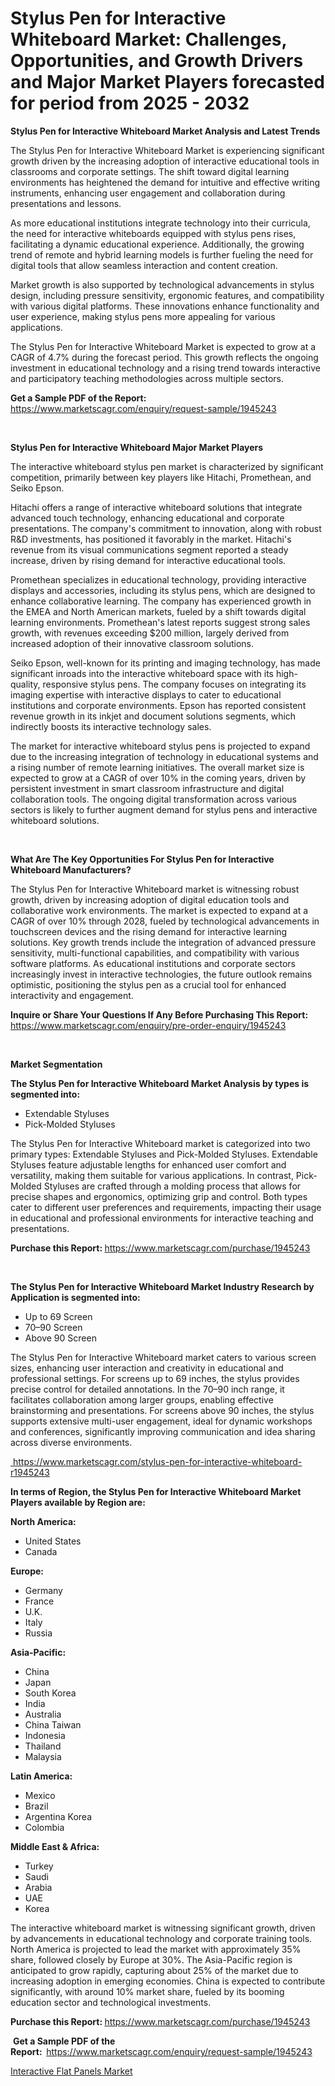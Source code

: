 <p><h1>Stylus Pen for Interactive Whiteboard Market: Challenges, Opportunities, and Growth Drivers and Major Market Players forecasted for period from 2025 - 2032</h1></p><p><strong>Stylus Pen for Interactive Whiteboard Market Analysis and Latest Trends</strong></p>
<p><p>The Stylus Pen for Interactive Whiteboard Market is experiencing significant growth driven by the increasing adoption of interactive educational tools in classrooms and corporate settings. The shift toward digital learning environments has heightened the demand for intuitive and effective writing instruments, enhancing user engagement and collaboration during presentations and lessons. </p><p>As more educational institutions integrate technology into their curricula, the need for interactive whiteboards equipped with stylus pens rises, facilitating a dynamic educational experience. Additionally, the growing trend of remote and hybrid learning models is further fueling the need for digital tools that allow seamless interaction and content creation.</p><p>Market growth is also supported by technological advancements in stylus design, including pressure sensitivity, ergonomic features, and compatibility with various digital platforms. These innovations enhance functionality and user experience, making stylus pens more appealing for various applications. </p><p>The Stylus Pen for Interactive Whiteboard Market is expected to grow at a CAGR of 4.7% during the forecast period. This growth reflects the ongoing investment in educational technology and a rising trend towards interactive and participatory teaching methodologies across multiple sectors.</p></p>
<p><strong>Get a Sample PDF of the Report:&nbsp;</strong> <a href="https://www.marketscagr.com/enquiry/request-sample/1945243?utm_campaign=2660&utm_medium=2&utm_source=Github&utm_content=ia&utm_term=06042025&utm_id=stylus-pen-for-interactive-whiteboard">https://www.marketscagr.com/enquiry/request-sample/1945243</a></p>
<p>&nbsp;</p>
<p><strong>Stylus Pen for Interactive Whiteboard Major Market Players</strong></p>
<p><p>The interactive whiteboard stylus pen market is characterized by significant competition, primarily between key players like Hitachi, Promethean, and Seiko Epson. </p><p>Hitachi offers a range of interactive whiteboard solutions that integrate advanced touch technology, enhancing educational and corporate presentations. The company's commitment to innovation, along with robust R&D investments, has positioned it favorably in the market. Hitachi's revenue from its visual communications segment reported a steady increase, driven by rising demand for interactive educational tools.</p><p>Promethean specializes in educational technology, providing interactive displays and accessories, including its stylus pens, which are designed to enhance collaborative learning. The company has experienced growth in the EMEA and North American markets, fueled by a shift towards digital learning environments. Promethean's latest reports suggest strong sales growth, with revenues exceeding $200 million, largely derived from increased adoption of their innovative classroom solutions.</p><p>Seiko Epson, well-known for its printing and imaging technology, has made significant inroads into the interactive whiteboard space with its high-quality, responsive stylus pens. The company focuses on integrating its imaging expertise with interactive displays to cater to educational institutions and corporate environments. Epson has reported consistent revenue growth in its inkjet and document solutions segments, which indirectly boosts its interactive technology sales.</p><p>The market for interactive whiteboard stylus pens is projected to expand due to the increasing integration of technology in educational systems and a rising number of remote learning initiatives. The overall market size is expected to grow at a CAGR of over 10% in the coming years, driven by persistent investment in smart classroom infrastructure and digital collaboration tools. The ongoing digital transformation across various sectors is likely to further augment demand for stylus pens and interactive whiteboard solutions.</p></p>
<p>&nbsp;</p>
<p><strong>What Are The Key Opportunities For Stylus Pen for Interactive Whiteboard Manufacturers?</strong></p>
<p><p>The Stylus Pen for Interactive Whiteboard market is witnessing robust growth, driven by increasing adoption of digital education tools and collaborative work environments. The market is expected to expand at a CAGR of over 10% through 2028, fueled by technological advancements in touchscreen devices and the rising demand for interactive learning solutions. Key growth trends include the integration of advanced pressure sensitivity, multi-functional capabilities, and compatibility with various software platforms. As educational institutions and corporate sectors increasingly invest in interactive technologies, the future outlook remains optimistic, positioning the stylus pen as a crucial tool for enhanced interactivity and engagement.</p></p>
<p><strong>Inquire or Share Your Questions If Any Before Purchasing This Report:</strong> <a href="https://www.marketscagr.com/enquiry/pre-order-enquiry/1945243?utm_campaign=2660&utm_medium=2&utm_source=Github&utm_content=ia&utm_term=06042025&utm_id=stylus-pen-for-interactive-whiteboard">https://www.marketscagr.com/enquiry/pre-order-enquiry/1945243</a></p>
<p>&nbsp;</p>
<p><strong>Market Segmentation</strong></p>
<p><strong>The Stylus Pen for Interactive Whiteboard Market Analysis by types is segmented into:</strong></p>
<p><ul><li>Extendable Styluses</li><li>Pick-Molded Styluses</li></ul></p>
<p><p>The Stylus Pen for Interactive Whiteboard market is categorized into two primary types: Extendable Styluses and Pick-Molded Styluses. Extendable Styluses feature adjustable lengths for enhanced user comfort and versatility, making them suitable for various applications. In contrast, Pick-Molded Styluses are crafted through a molding process that allows for precise shapes and ergonomics, optimizing grip and control. Both types cater to different user preferences and requirements, impacting their usage in educational and professional environments for interactive teaching and presentations.</p></p>
<p><strong>Purchase this Report:&nbsp;</strong><a href="https://www.marketscagr.com/purchase/1945243?utm_campaign=2660&utm_medium=2&utm_source=Github&utm_content=ia&utm_term=06042025&utm_id=stylus-pen-for-interactive-whiteboard">https://www.marketscagr.com/purchase/1945243</a></p>
<p>&nbsp;</p>
<p><strong>The Stylus Pen for Interactive Whiteboard Market Industry Research by Application is segmented into:</strong></p>
<p><ul><li>Up to 69 Screen</li><li>70–90 Screen</li><li>Above 90 Screen</li></ul></p>
<p><p>The Stylus Pen for Interactive Whiteboard market caters to various screen sizes, enhancing user interaction and creativity in educational and professional settings. For screens up to 69 inches, the stylus provides precise control for detailed annotations. In the 70–90 inch range, it facilitates collaboration among larger groups, enabling effective brainstorming and presentations. For screens above 90 inches, the stylus supports extensive multi-user engagement, ideal for dynamic workshops and conferences, significantly improving communication and idea sharing across diverse environments.</p></p>
<p><a href="https://www.marketscagr.com/stylus-pen-for-interactive-whiteboard-r1945243?utm_campaign=2660&utm_medium=2&utm_source=Github&utm_content=ia&utm_term=06042025&utm_id=stylus-pen-for-interactive-whiteboard">&nbsp;https://www.marketscagr.com/stylus-pen-for-interactive-whiteboard-r1945243</a></p>
<p><strong>In terms of Region, the Stylus Pen for Interactive Whiteboard Market Players available by Region are:</strong></p>
<p>
    <p> <strong> North America: </strong>
        <ul>
            <li>United States</li>
            <li>Canada</li>
        </ul>
        </p> 
    <p> <strong> Europe: </strong>
        <ul>
            <li>Germany</li>
            <li>France</li>
            <li>U.K.</li>
            <li>Italy</li>
            <li>Russia</li>
        </ul>
        </p> 
    <p> <strong> Asia-Pacific: </strong>
        <ul>
            <li>China</li>
            <li>Japan</li>
            <li>South Korea</li>
            <li>India</li>
            <li>Australia</li>
            <li>China Taiwan</li>
            <li>Indonesia</li>
            <li>Thailand</li>
            <li>Malaysia</li>
        </ul>
        </p> 
    <p> <strong> Latin America: </strong>
        <ul>
            <li>Mexico</li>
            <li>Brazil</li>
            <li>Argentina Korea</li>
            <li>Colombia</li>
        </ul>
        </p> 
    <p> <strong> Middle East & Africa: </strong>
        <ul>
            <li>Turkey</li>
            <li>Saudi</li>
            <li>Arabia</li>
            <li>UAE</li>
            <li>Korea</li>
        </ul>
    </p>
    </p>
<p><p>The interactive whiteboard market is witnessing significant growth, driven by advancements in educational technology and corporate training tools. North America is projected to lead the market with approximately 35% share, followed closely by Europe at 30%. The Asia-Pacific region is anticipated to grow rapidly, capturing about 25% of the market due to increasing adoption in emerging economies. China is expected to contribute significantly, with around 10% market share, fueled by its booming education sector and technological investments.</p></p>
<p><strong>Purchase this Report: </strong><a href="https://www.marketscagr.com/purchase/1945243?utm_campaign=2660&utm_medium=2&utm_source=Github&utm_content=ia&utm_term=06042025&utm_id=stylus-pen-for-interactive-whiteboard">https://www.marketscagr.com/purchase/1945243</a></p>
<p>&nbsp;<strong>Get a Sample PDF of the Report:&nbsp;&nbsp;</strong><a href="https://www.marketscagr.com/enquiry/request-sample/1945243?utm_campaign=2660&utm_medium=2&utm_source=Github&utm_content=ia&utm_term=06042025&utm_id=stylus-pen-for-interactive-whiteboard">https://www.marketscagr.com/enquiry/request-sample/1945243</a></p>
<p><strong></strong></p>
<p><p><a href="https://github.com/abuugjetaj/Market-Research-Report-List-1/blob/main/interactive-flat-panels-market.md?utm_campaign=2660&utm_medium=2&utm_source=Github&utm_content=ia&utm_term=06042025&utm_id=stylus-pen-for-interactive-whiteboard">Interactive Flat Panels Market</a></p></p>
